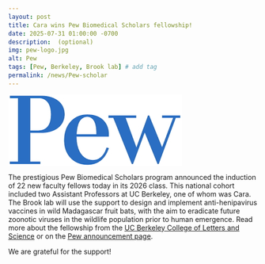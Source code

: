 ```yaml
---
layout: post
title: Cara wins Pew Biomedical Scholars fellowship!
date: 2025-07-31 01:00:00 -0700
description:  (optional)
img: pew-logo.jpg
alt: Pew
tags: [Pew, Berkeley, Brook lab] # add tag
permalink: /news/Pew-scholar
---
```




<img src="/assets/img/pew-logo.jpg" alt="Pew" class="img-thumbnail col-md-6" align="center" />


The prestigious Pew Biomedical Scholars program announced the induction of 22 new faculty fellows today in its 2026 class. 
This national cohort included two Assistant Professors at UC Berkeley, one of whom was Cara. 
The Brook lab will use the support to design and implement anti-henipavirus vaccines in wild Madagascar fruit bats, with the aim to eradicate future zoonotic viruses in the wildlife population prior to human emergence.
Read more about the fellowship from the [UC Berkeley College of Letters and Science](https://ls.berkeley.edu/news/four-uc-berkeley%E2%80%99s-early-career-scientists-named-pew-scholars) or on the [Pew announcement page](https://www.pew.org/en/about/news-room/press-releases-and-statements/2025/08/12/pew-awards-22-researchers-biomedical-science-grants).

We are grateful for the support!



